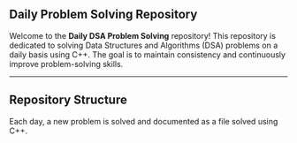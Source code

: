 ## Daily Problem Solving Repository

Welcome to the **Daily DSA Problem Solving** repository! This repository is dedicated to solving Data Structures and Algorithms (DSA) problems on a daily basis using C++. The goal is to maintain consistency and continuously improve problem-solving skills.

---

## Repository Structure

Each day, a new problem is solved and documented as a file solved using C++.
